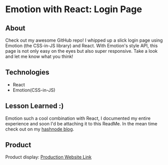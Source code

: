 # Emotion with React: Login Page

## About
Check out my awesome GitHub repo! I whipped up a slick login page using Emotion (the CSS-in-JS library) and React. With Emotion's style API, this page is not only easy on the eyes but also super responsive. Take a look and let me know what you think!

## Technologies
- React
- Emotion(CSS-in-JS)

##  Lesson Learned :)
Emotion such a cool combination with React, I documented my entire experience and soon I'd be attaching it to this ReadMe. In the mean time check out on my [hashnode blog](https://forjessicasake.hashnode.dev/).

## Product
Product display: [Production Website Link](https://login-ui-page.vercel.app/)
